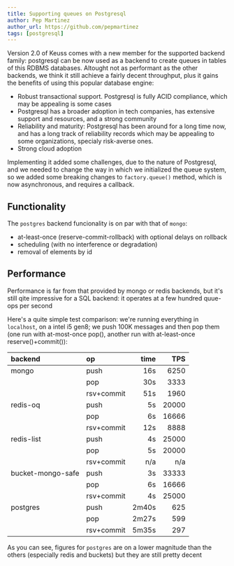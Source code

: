```yaml
---
title: Supporting queues on Postgresql
author: Pep Martinez
author_url: https://github.com/pepmartinez
tags: [postgresql]
---
```


Version 2.0 of Keuss comes with a new member for the supported backend family: postgresql can be now used as a backend
to create queues in tables of this RDBMS databases. Altought not as performant as the other backends, we think it still
achieve a fairly decent throughput, plus it gains the benefits of using this popular database engine:

- Robust transactional support. Postgresql is fully ACID compliance, which may be appealing is some cases
- Postgresql has a broader adoption in tech companies, has extensive support and resources, and a strong community
- Reliability and maturity: Postgresql has been around for a long time now, and has a long track of reliability records
which may be appealing to some organizations, specialy risk-averse ones.
- Strong cloud adoption

Implementing it added some challenges, due to the nature of Postgresql, and we needed to change the way in which we initialized
the queue system, so we added some breaking changes to `factory.queue()` method, which is now asynchronous, and requires a callback.

## Functionality
The `postgres` backend funcionality is on par with that of `mongo`:
* at-least-once (reserve-commit-rollback) with optional delays on rollback
* scheduling (with no interference or degradation)
* removal of elements by id

## Performance
Performance is far from that provided by mongo or redis backends, but it's still qite impressive for a SQL backend: it operates at a few hundred quue-ops per second

Here's a quite simple test comparison: we're running everything in `localhost`, on a intel i5 gen8; we push 100K messages and then pop them (one run with at-most-once pop(), another run with at-least-once reserve()+commit()):

|  backend           |  op          | time   |  TPS  |
|:-------------------|:-------------|-------:|------:|
|  mongo             | push         |   16s  |  6250 |
|                    | pop          |   30s  |  3333 |
|                    | rsv+commit   |   51s  |  1960 |
|  redis-oq          | push         |    5s  | 20000 |
|                    | pop          |    6s  | 16666 |
|                    | rsv+commit   |   12s  |  8888 |
|  redis-list        | push         |    4s  | 25000 |
|                    | pop          |    5s  | 20000 |
|                    | rsv+commit   |   n/a  |   n/a |
|  bucket-mongo-safe | push         |   3s   | 33333 |
|                    | pop          |    6s  | 16666 |
|                    | rsv+commit   |    4s  | 25000 |
|  postgres          | push         | 2m40s  |   625 |
|                    | pop          | 2m27s  |   599 |
|                    | rsv+commit   | 5m35s  |   297 |

As you can see, figures for `postgres` are on a lower magnitude than the others (especially redis and buckets) but they are
still pretty decent
